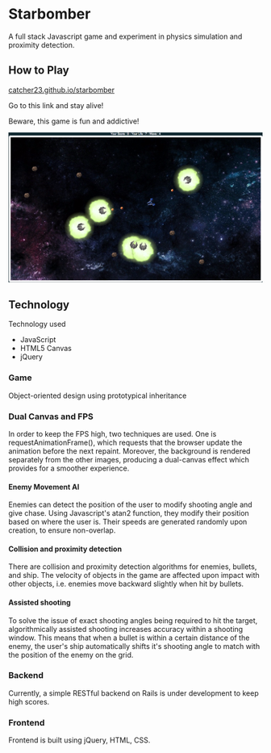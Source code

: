 # Starbomber
A full stack Javascript game and experiment in physics simulation and proximity detection.

## How to Play
[catcher23.github.io/starbomber][game]

[game]: http://catcher23.github.io/starbomber/

Go to this link and stay alive!

Beware, this game is fun and addictive!

![screenshot_1]

[screenshot_1]: ./images/ss1.png

## Technology
Technology used
- JavaScript
- HTML5 Canvas
- jQuery

### Game
Object-oriented design using prototypical inheritance

### Dual Canvas and FPS
In order to keep the FPS high, two techniques are used. One is requestAnimationFrame(), which requests that the browser update the animation before the next repaint. Moreover, the background is rendered separately from the other images, producing a dual-canvas effect which provides for a smoother experience.

#### Enemy Movement AI
Enemies can detect the position of the user to modify shooting angle and give chase. Using Javascript's atan2 function, they modify their position based on where the user is. Their speeds are generated randomly upon creation, to ensure non-overlap.

#### Collision and proximity detection
There are collision and proximity detection algorithms for enemies, bullets, and ship. The velocity of objects in the game are affected upon impact with other objects, i.e. enemies move backward slightly when hit by bullets.

#### Assisted shooting
To solve the issue of exact shooting angles being required to hit the target, algorithmically assisted shooting increases accuracy within a shooting window. This means that when a bullet is within a certain distance of the enemy, the user's ship automatically shifts it's shooting angle to match with the position of the enemy on the grid.

### Backend
Currently, a simple RESTful backend on Rails is under development to keep high scores.

### Frontend
Frontend is built using jQuery, HTML, CSS.

